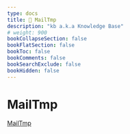 ```yaml
---
type: docs
title: 🔷 MailTmp
description: "kb a.k.a Knowledge Base"
# weight: 900
bookCollapseSection: false
bookFlatSection: false
bookToc: false
bookComments: false
bookSearchExclude: false
bookHidden: false
---
```


# MailTmp

[MailTmp](https://mailtmp.com/?nt)
